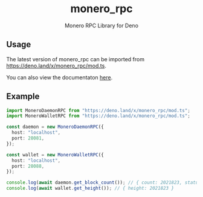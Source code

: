 <h1 align="center">monero_rpc</h1>
<p align="center">Monero RPC Library for Deno</p>

## Usage

The latest version of monero_rpc can be imported from https://deno.land/x/monero_rpc/mod.ts.

You can also view the documentaton [here](https://doc.deno.land/https://deno.land/x/monero_rpc/mod.ts).

## Example

```typescript
import MoneroDaemonRPC from "https://deno.land/x/monero_rpc/mod.ts";
import MoneroWalletRPC from "https://deno.land/x/monero_rpc/mod.ts";

const daemon = new MoneroDaemonRPC({
  host: "localhost",
  port: 28081,
});

const wallet = new MoneroWalletRPC({
  host: "localhost",
  port: 28088,
});

console.log(await daemon.get_block_count()); // { count: 2021823, status: "OK", untrusted: false }
console.log(await wallet.get_height()); // { height: 2021823 }
```
